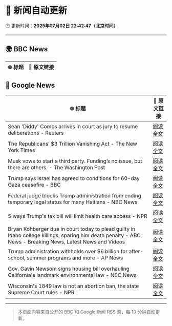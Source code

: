 # 🧠 新闻自动更新

🕒 更新时间：**2025年07月02日 22:42:47（北京时间）**

---

## 🌍 BBC News

| 🌐 标题 | 🔗 原文链接 |
|--------|-------------|

## 📰 Google News

| 🌐 标题 | 🔗 原文链接 |
|--------|-------------|
| Sean 'Diddy' Combs arrives in court as jury to resume deliberations - Reuters | [阅读全文](https://news.google.com/rss/articles/CBMiuAFBVV95cUxNMmtTTERTckNSZU5lT2NrZEJ4WWFBN1RoRk5oMUZ2TVlUN2dZZTExQUc1Ul9BWlhPazlzcnpLV0ZFbEtXcDRvTHZHc1BlcFJEUWh1Rk43M2M2Uk9ubDQ0M1dwRG03bWtfQ2lqb2JxY3BVNGxjQmZfLThZMk11T0VYcVlSQVR4NWdNUU9JZnE3b1BsRDBKcUJYa1Y1OXBDaTR5UEIzdGJqSlBwTElBUzJObzMwOUxCQ3l0?oc=5) |
| The Republicans’ $3 Trillion Vanishing Act - The New York Times | [阅读全文](https://news.google.com/rss/articles/CBMioAFBVV95cUxPX0U0OEUySHFoQ3BPMWF6VHcxWkNoUi12dkZTSVBaaHoyNDlGUkRlbkduWV9ueWI5YlNmR1pnYVl3YmZFSnh4cFNpdkcwRFlMV2pqT2tIYjVpbjFYQnVfaEpadHZvU2hlMFJfN2RHNWRoNF9DNEwwX3BCTGtvQWpCSXYyZ3NMRllRTG5oTlF1S3lxZlB1ZkQ4aVVCSE1pQldJ?oc=5) |
| Musk vows to start a third party. Funding’s no issue, but there are others. - The Washington Post | [阅读全文](https://news.google.com/rss/articles/CBMiiAFBVV95cUxOTHUzUm02UHBfZEI0dE5hXzZTMHdRZ1hHc0dFYVJRRU93cy1BajM5a0xUUEpZeDE3c3VmUTJyRTQ5R0IxWC1YbmRuT3h1NVJ2VFlGZ0g4OXpHRDNUNFFQbkRfa0p4dnMyWXFtYjB2Y3JKNnpYcFpnOUtYNWl2TTE1VDJWYnB3akZn?oc=5) |
| Trump says Israel has agreed to conditions for 60-day Gaza ceasefire - BBC | [阅读全文](https://news.google.com/rss/articles/CBMiWkFVX3lxTE12b01YMjhMTXA3ZjgxcTIxVi1USkZOR2hBbnBQdlhmN1lKTEZ0eW5iVWxtQWdUYVlJR3owSGVxa0lyREJfZEh6TlhPU2tWRkJpR19YOWQwc243d9IBX0FVX3lxTE44Qlh0UGlza0g5aV9EekVBRS0wSnBvTEtQUEM4UlJoRjBqNkR2TnN2RzlWSC03czJVYzliSzhFSEVaVlRCZGxkdTRmUWFuMlNVd3J2RUxwSHpmVW5vM1BJ?oc=5) |
| Federal judge blocks Trump administration from ending temporary legal status for many Haitians - NBC News | [阅读全文](https://news.google.com/rss/articles/CBMijwFBVV95cUxOemljVnNfLTJ2UEFZS09ua29RWEFrTE5ydDFQblNJdjh5bklkTE1fc1luYXJ6VjlDcWtocjJsbEZNOUhoSzJzN3U1aDBQdXFJWEcyMDViakVyUDhELXlhZ09kZ0xVdy0wcFBzUFI0NXVsZzd6TUp4a01CY3FiWjVNMURYTHdZVlBYTC1ZNGF6c9IBVkFVX3lxTE5mTGRlQnBtZ0ZXQ2NST25ac0FxT3F5RXl1dzR1RmloaHYwWW4yNHN2aVY5M3Iyd01NOFNnaktKd3I2anZxd2xkYmRDbl85cWtLdWRSeG9B?oc=5) |
| 5 ways Trump's tax bill will limit health care access - NPR | [阅读全文](https://news.google.com/rss/articles/CBMivAFBVV95cUxPT2J3RWtJeVF1eUM2RzdyYmxxNzQ4TzdZUTNHYzFZeEh3VmRHeXlKUzRDeFZhMW9aWFAtblVkOVhfRF9jNXE5aUFHN0YzdHlpX01yeEdTTnJEQWVkQlR6YWtuOWdaUFpKSklqMHdjYnNCanF4QXRzcmppYW52NUFOWnpJOG5tMGJQa1Q5X1dNYXgzMnNzc3pIQTRmNkpvS19vNnFBdEJKWjEzZkRjOWQzV3JZWjQwOGE4aFhTQw?oc=5) |
| Bryan Kohberger due in court today to plead guilty in Idaho college killings, sparing him death penalty - ABC News - Breaking News, Latest News and Videos | [阅读全文](https://news.google.com/rss/articles/CBMimwFBVV95cUxNSGJMeDNjbzZhTGEwYWpTb01lbVQxX2hkb1lKVVNGaUxnMjVIdklDbjZ3SzZSaHJoS3RMWVJ3a1hudFFYWjgwRUlkZmhkRERqdVp4NDNBb08xYklwa3ktRmp6YWhFbzIzWDNXQ3RFcEFfX0ZvNzRUUm9OTzByam93Vk56X2QzbU5rYzdEaXA0aXNPWWxEbXlYRkRSMA?oc=5) |
| Trump administration withholds over $6 billion for after-school, summer programs and more - AP News | [阅读全文](https://news.google.com/rss/articles/CBMiswFBVV95cUxORmpmNExsTHRDckZZQzlCaUZCaDZiX2JxX0NQU3BlYXFfV1lzTUhuWllHV0lXSmhpMVBsN2lTSmxyMUZNRHBnTFZuYU1VWFJpc2IwSzlhS1VXVndMOGNSdTJESUtnc3NULWlYX0J2bHdGRUdkR0hhMlVvVFdzQ2U4ZGtuY3dWMWczVDdqc21jUU85T0pOM0tZWktvTzFIeC1HSGhNS0NOZVdobjV3aDZjNEZzSQ?oc=5) |
| Gov. Gavin Newsom signs housing bill overhauling California's landmark environmental law - NBC News | [阅读全文](https://news.google.com/rss/articles/CBMitAFBVV95cUxNbWkyYVY1Z2V6Zmg5RGV3ZUo4cDFnWm1kUEF6NGFJOEtEQ3dMOG9LMDZDUUMzdEZxVjVVbkMxTmxNaTdkZ1h3MWZlM1g3SmlPaFhuX2JFYTRaUFAtZHFpQndqNU5PNk5UYnBFWnNaeGNlS3lJRUIxRTNMSWQ3VjZIWHE3TmQ4QVhDUmtjanc5R2JNTjV2U3VkX2VUbmh0TE80R0tJUTZKSE0zV3RUMzZuWWhaemzSAVZBVV95cUxOUGg1REVuRHR6UWRJcnU0WUZZdVpTNTJrVjlyVDJWdjJGdXhrVDE1RjVmc2xLTjVORW93eHRCcVVIUFVWLXFIaE9ENTF3Qzh6OS1kR1dBdw?oc=5) |
| Wisconsin's 1849 law is not an abortion ban, the state Supreme Court rules - NPR | [阅读全文](https://news.google.com/rss/articles/CBMiiAFBVV95cUxPT2cyWUVmUmNTTWw1ODBwaXZRNTlVcElwRUJ3OHhWRWVMckkxcHVEUk9PRHJmQng3eHRWdnFhdHlfZkJDLUdhN0d2cXlTamFDUmJ6dW9xZnB5eXVyV0lGOVJ0ZjM5ekYxODQ4RzkzcXhzWnN1QkZ2TmhsUS11MWJ3WkltNTR3ZGxn?oc=5) |

---
> 本页面内容来自公开的 BBC 和 Google 新闻 RSS 源，每 10 分钟自动更新。